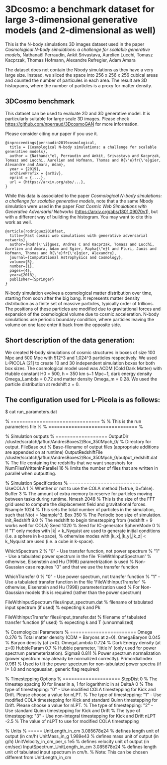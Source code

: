 # 3Dcosmo: a benchmark dataset for large 3-dimensional generative models (and 2-dimensional as well)

This is the N-body simulations 3D images dataset used in the paper *Cosmological N-body simulations: a challenge for scalable generative models*,
Nathanaël Perraudin, Ankit Srivastava, Aurelien Lucchi, Tomasz Kacprzak, Thomas Hofmann, Alexandre Refregier, Adam Amara

The dataset does not contain the Nbody simulations as they have a very large size. Instead, we sliced the space into 256 x 256 x 256 cubical areas and counted the number of particules in each area. The result are 3D histograms, where the number of particles is a proxy for matter density.

## 3DCosmo benchmark
This dataset can be used to evaluate 2D and 3D generative model. It is particularly suitable for large scale 3D images. Please check https://github.com/nperraud/3DcosmoGAN for more information.

Please consider citing our paper if you use it.

```
@inproceedings{perraudin2019cosmological,
  title = {Cosmological N-body simulations: a challenge for scalable generative models},
  author = {Nathana\"el, Perraudin and Ankit, Srivastava and Kacprzak, Tomasz and Lucchi, Aurelien and Hofmann, Thomas and R{\'e}fr{\'e}gier, Alexandre and Amara, Adam},
  year = {2019},
  archivePrefix = {arXiv},
  eprint = {....},
  url = {https://arxiv.org/abs/...},
}
```

While this data is associated to the paper *Cosmological N-body simulations: a challenge for scalable generative models*, note that a the same Nbody simulation were used in the paper *Fast Cosmic Web Simulations with Generative Adversarial Networks* (https://arxiv.org/abs/1801.09070v1), but with a different way of building the histogram. You may want to cite this work as well.

```
@article{rodriguez2018fast,
  title={Fast cosmic web simulations with generative adversarial networks},
  author={Rodr{\'\i}guez, Andres C and Kacprzak, Tomasz and Lucchi, Aurelien and Amara, Adam and Sgier, Rapha{\"e}l and Fluri, Janis and Hofmann, Thomas and R{\'e}fr{\'e}gier, Alexandre},
  journal={Computational Astrophysics and Cosmology},
  volume={5},
  number={1},
  pages={4},
  year={2018},
  publisher={Springer}
}
```

N-body simulation evolves a cosmological matter distribution over time, starting from soon after the big bang.
It represents matter density distribution as a finite set of massive particles, typically order of trillions.
The positions of these particles are modified due to gravitational forces and expansion of the cosmological volume due to cosmic acceleration.
N-body simulations use periodic boundary condition, where particles leaving the volume on one face enter it back from the opposite side.

## Short description of the data generation:

We created N-body simulations of cosmic structures in boxes of size 100 Mpc and 500 Mpc with 512^3 and 1,024^3 particles respectively.
We used L-PICOLA [21] to create 10 and 30 independent simulation boxes for both box sizes.
The cosmological model used was ΛCDM (Cold Dark Matter) with Hubble constant H0 = 500, h = 350 km s−1 Mpc−1,
dark energy density Omega_Lambda = 0.72 and matter density Omega_m = 0.28.
We used the particle distribution at redshift z = 0.

## The configuration used for L-Picola is as follows:

$ cat run_parameters.dat

% =============================== %
% This is the run parameters file %
% =============================== %

% Simulation outputs
% ==================
OutputDir                   /cluster/scratch/jafluri/AndresBoxes2/Box_350Mpch_0/                     % Directory for output.
FileBase                    out                             % Base-filename of output files (appropriate additions are appended on at runtime)
OutputRedshiftFile          /cluster/scratch/jafluri/AndresBoxes2/Box_350Mpch_0/output_redshift.dat           % The file containing the redshifts that we want snapshots for
NumFilesWrittenInParallel   16                                   % limits the number of files that are written in parallel when outputting.

% Simulation Specifications
% =========================
UseCOLA          1           % Whether or not to use the COLA method (1=true, 0=false).
Buffer           3           % The amount of extra memory to reserve for particles moving between tasks during runtime.
Nmesh            2048         % This is the size of the FFT grid used to compute the displacement field and gravitational forces.
Nsample          1024        % This sets the total number of particles in the simulation, such that Ntot = Nsample^3.
Box              350      % The Periodic box size of simulation.
Init_Redshift    9.0         % The redshift to begin timestepping from (redshift = 9 works well for COLA)
Seed             1020        % Seed for IC-generator
SphereMode       0           % If "1" only modes with |k| < k_Nyquist are used to generate initial conditions (i.e. a sphere in k-space),
                             % otherwise modes with |k_x|,|k_y|,|k_z| < k_Nyquist are used (i.e. a cube in k-space).

WhichSpectrum    2           % "0" - Use transfer function, not power spectrum
                             % "1" - Use a tabulated power spectrum in the file 'FileWithInputSpectrum'
                             % otherwise, Eisenstein and Hu (1998) parametrization is used
                             % Non-Gaussian case requires "0" and that we use the transfer function

WhichTransfer    0           % "0" - Use power spectrum, not transfer function
                             % "1" - Use a tabulated transfer function in the file 'FileWithInputTransfer'
                             % otherwise, Eisenstein and Hu (1998) parameterization used
                             % For Non-Gaussian models this is required (rather than the power spectrum)

FileWithInputSpectrum  files/input_spectrum.dat    % filename of tabulated input spectrum (if used)
                                                   % expecting k and Pk

FileWithInputTransfer  files/input_transfer.dat    % filename of tabulated transfer function (if used)
                                                   % expecting k and T (unnormalized)

% Cosmological Parameters
% =======================
Omega            0.276        % Total matter density (CDM + Baryons at z=0).
OmegaBaryon      0.045        % Baryon density (at z=0).
OmegaLambda      0.724        % Dark Energy density (at z=0)
HubbleParam      0.7         % Hubble parameter, 'little h' (only used for power spectrum parameterization).
Sigma8           0.811        % Power spectrum normalization (power spectrum may already be normalized correctly).
PrimordialIndex  0.961        % Used to tilt the power spectrum for non-tabulated power spectra (if != 1.0 and nongaussian, generic flag required)

% Timestepping Options
% ====================
StepDist         0           % The timestep spacing (0 for linear in a, 1 for logarithmic in a)
DeltaA           0           % The type of timestepping: "0" - Use modified COLA timestepping for Kick and Drift. Please choose a value for nLPT.
                             % The type of timestepping: "1" - Use modified COLA timestepping for Kick and standard Quinn timestepping for Drift. Please choose a value for nLPT.
                             % The type of timestepping: "2" - Use standard Quinn timestepping for Kick and Drift
                             % The type of timestepping: "3" - Use non-integral timestepping for Kick and Drift
nLPT             -2.5        % The value of nLPT to use for modified COLA timestepping


% Units
% =====
UnitLength_in_cm                3.085678e24       % defines length unit of output (in cm/h)
UnitMass_in_g                   1.989e43          % defines mass unit of output (in g/h)
UnitVelocity_in_cm_per_s        1e5               % defines velocity unit of output (in cm/sec)
InputSpectrum_UnitLength_in_cm  3.085678e24       % defines length unit of tabulated input spectrum in cm/h.
                                                  % Note: This can be chosen different from UnitLength_in_cm